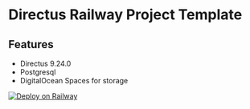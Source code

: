 # Directus Railway Project Template

## Features
- Directus 9.24.0
- Postgresql
- DigitalOcean Spaces for storage

[![Deploy on Railway](https://railway.app/button.svg)](https://railway.app/template/-u70Sh?referralCode=PDxsM7)
